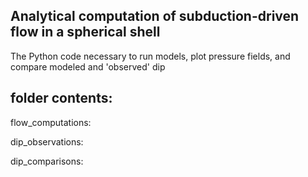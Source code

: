 ## Analytical computation of subduction-driven flow in a spherical shell

The Python code necessary to run models, plot pressure fields, and compare modeled and 'observed' dip

## folder contents:

flow_computations:
 
dip_observations:

dip_comparisons:

